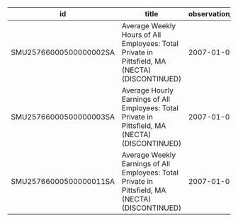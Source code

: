 | id                     | title                                                                                            | observation_start   | observation_end   |
|------------------------|--------------------------------------------------------------------------------------------------|---------------------|-------------------|
| SMU25766000500000002SA | Average Weekly Hours of All Employees: Total Private in Pittsfield, MA (NECTA) (DISCONTINUED)    | 2007-01-01          | 2022-03-01        |
| SMU25766000500000003SA | Average Hourly Earnings of All Employees: Total Private in Pittsfield, MA (NECTA) (DISCONTINUED) | 2007-01-01          | 2022-03-01        |
| SMU25766000500000011SA | Average Weekly Earnings of All Employees: Total Private in Pittsfield, MA (NECTA) (DISCONTINUED) | 2007-01-01          | 2022-03-01        |